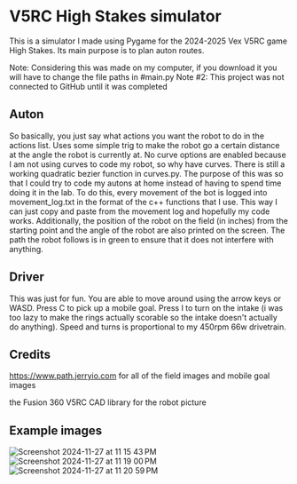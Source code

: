 # V5RC High Stakes simulator
This is a simulator I made using Pygame for the 2024-2025 Vex V5RC game High Stakes. Its main purpose is to plan auton routes.

Note: Considering this was made on my computer, if you download it you will have to change the file paths in #main.py
Note #2: This project was not connected to GitHub until it was completed


## Auton
So basically, you just say what actions you want the robot to do in the actions list. Uses some simple trig to make the robot go a certain distance at the angle the robot is currently at. No curve options are enabled because I am not using curves to code my robot, so why have curves. There is still a working quadratic bezier function in curves.py. The purpose of this was so that I could try to code my autons at home instead of having to spend time doing it in the lab. To do this, every movement of the bot is logged into movement_log.txt in the format of the c++ functions that I use. This way I can just copy and paste from the movement log and hopefully my code works. Additionally, the position of the robot on the field (in inches) from the starting point and the angle of the robot are also printed on the screen. The path the robot follows is in green to ensure that it does not interfere with anything. 


## Driver
This was just for fun. You are able to move around using the arrow keys or WASD. Press C to pick up a mobile goal. Press I to turn on the intake (i was too lazy to make the rings actually scorable so the intake doesn't actually do anything). Speed and turns is proportional to my 450rpm 66w drivetrain. 


## Credits
https://www.path.jerryio.com for all of the field images and mobile goal images

the Fusion 360 V5RC CAD library for the robot picture


## Example images
![Screenshot 2024-11-27 at 11 15 43 PM](https://github.com/user-attachments/assets/d77936f8-7f6f-45ca-baaf-4ac340e1837e)
![Screenshot 2024-11-27 at 11 19 00 PM](https://github.com/user-attachments/assets/07f4a41b-8cf6-464a-ac90-e4401ce60476)
![Screenshot 2024-11-27 at 11 20 59 PM](https://github.com/user-attachments/assets/e8cadb25-9981-4bb7-a49b-a4079235502f)
